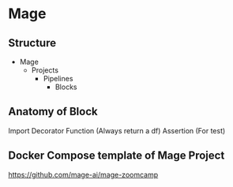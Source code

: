 
# Mage

## Structure
- Mage
  - Projects
    - Pipelines
      - Blocks

## Anatomy of Block

Import
Decorator
Function (Always return a df)
Assertion (For test)


## Docker Compose template of Mage Project
https://github.com/mage-ai/mage-zoomcamp